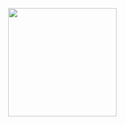 <p align="center">
<a href="https://dashboard.heroku.com/new?template=https://github.com/Rzydx/Gabut"><img src="https://img.shields.io/badge/Deploy%20To%20Heroku-blueviolet?style=for-the-badge&logo=heroku" width="215""/</a>
